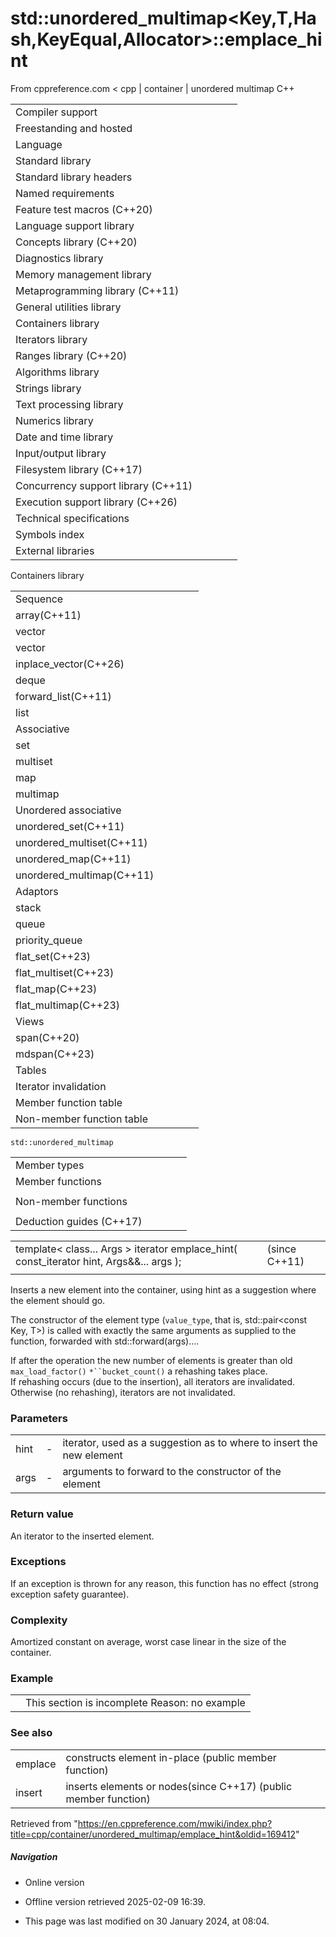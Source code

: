 # std::unordered_multimap<Key,T,Hash,KeyEqual,Allocator>::emplace_hint

From cppreference.com
< cpp‎ | container‎ | unordered multimap
C++

|  |  |  |  |  |
| --- | --- | --- | --- | --- |
| Compiler support | | | | |
| Freestanding and hosted | | | | |
| Language | | | | |
| Standard library | | | | |
| Standard library headers | | | | |
| Named requirements | | | | |
| Feature test macros (C++20) | | | | |
| Language support library | | | | |
| Concepts library (C++20) | | | | |
| Diagnostics library | | | | |
| Memory management library | | | | |
| Metaprogramming library (C++11) | | | | |
| General utilities library | | | | |
| Containers library | | | | |
| Iterators library | | | | |
| Ranges library (C++20) | | | | |
| Algorithms library | | | | |
| Strings library | | | | |
| Text processing library | | | | |
| Numerics library | | | | |
| Date and time library | | | | |
| Input/output library | | | | |
| Filesystem library (C++17) | | | | |
| Concurrency support library (C++11) | | | | |
| Execution support library (C++26) | | | | |
| Technical specifications | | | | |
| Symbols index | | | | |
| External libraries | | | | |

Containers library

|  |  |  |  |  |
| --- | --- | --- | --- | --- |
| Sequence | | | | |
| array(C++11) | | | | |
| vector | | | | |
| vector<bool> | | | | |
| inplace_vector(C++26) | | | | |
| deque | | | | |
| forward_list(C++11) | | | | |
| list | | | | |
| Associative | | | | |
| set | | | | |
| multiset | | | | |
| map | | | | |
| multimap | | | | |
| Unordered associative | | | | |
| unordered_set(C++11) | | | | |
| unordered_multiset(C++11) | | | | |
| unordered_map(C++11) | | | | |
| unordered_multimap(C++11) | | | | |
| Adaptors | | | | |
| stack | | | | |
| queue | | | | |
| priority_queue | | | | |
| flat_set(C++23) | | | | |
| flat_multiset(C++23) | | | | |
| flat_map(C++23) | | | | |
| flat_multimap(C++23) | | | | |
| Views | | | | |
| span(C++20) | | | | |
| mdspan(C++23) | | | | |
| Tables | | | | |
| Iterator invalidation | | | | |
| Member function table | | | | |
| Non-member function table | | | | |

`std::unordered_multimap`

|  |  |  |  |  |
| --- | --- | --- | --- | --- |
| Member types | | | | |
| Member functions | | | | |
| |  |  |  |  |  | | --- | --- | --- | --- | --- | | unordered_multimap::unordered_multimap | | | | | | unordered_multimap::~unordered_multimap | | | | | | unordered_multimap::operator= | | | | | | unordered_multimap::get_allocator | | | | | | Iterators | | | | | | unordered_multimap::beginunordered_multimap::cbegin | | | | | | unordered_multimap::endunordered_multimap::cend | | | | | | Capacity | | | | | | unordered_multimap::size | | | | | | unordered_multimap::max_size | | | | | | unordered_multimap::empty | | | | | | Modifiers | | | | | | unordered_multimap::clear | | | | | | unordered_multimap::insert | | | | | | unordered_multimap::insert_range(C++23) | | | | | | unordered_multimap::emplace | | | | | | ****unordered_multimap::emplace_hint**** | | | | | | unordered_multimap::erase | | | | | | unordered_multimap::swap | | | | | | unordered_multimap::extract(C++17) | | | | | | unordered_multimap::merge(C++17) | | | | | | |  |  |  |  |  | | --- | --- | --- | --- | --- | | Lookup | | | | | | unordered_multimap::count | | | | | | unordered_multimap::find | | | | | | unordered_multimap::contains(C++20) | | | | | | unordered_multimap::equal_range | | | | | | Bucket interface | | | | | | unordered_multimap::begin(size_type)unordered_multimap::cbegin(size_type) | | | | | | unordered_multimap::end(size_type)unordered_multimap::cend(size_type) | | | | | | unordered_multimap::bucket_count | | | | | | unordered_multimap::max_bucket_count | | | | | | unordered_multimap::bucket_size | | | | | | unordered_multimap::bucket | | | | | | Hash policy | | | | | | unordered_multimap::load_factor | | | | | | unordered_multimap::max_load_factor | | | | | | unordered_multimap::rehash | | | | | | unordered_multimap::reserve | | | | | | Observers | | | | | | unordered_multimap::hash_function | | | | | | unordered_multimap::key_eq | | | | | |
| Non-member functions | | | | |
| |  |  |  |  |  | | --- | --- | --- | --- | --- | | std::swap(std::unordered_multimap) | | | | | | erase_if(std::unordered_multimap)(C++20) | | | | | | |  |  |  |  |  | | --- | --- | --- | --- | --- | | operator==operator!=(until C++20) | | | | | |
| Deduction guides (C++17) | | | | |

|  |  |  |
| --- | --- | --- |
| template< class... Args >  iterator emplace_hint( const_iterator hint, Args&&... args ); |  | (since C++11) |
|  |  |  |

Inserts a new element into the container, using hint as a suggestion where the element should go.

The constructor of the element type (`value_type`, that is, std::pair<const Key, T>) is called with exactly the same arguments as supplied to the function, forwarded with std::forward<Args>(args)....

If after the operation the new number of elements is greater than old `max_load_factor()` `*``bucket_count()` a rehashing takes place.  
If rehashing occurs (due to the insertion), all iterators are invalidated. Otherwise (no rehashing), iterators are not invalidated.

### Parameters

|  |  |  |
| --- | --- | --- |
| hint | - | iterator, used as a suggestion as to where to insert the new element |
| args | - | arguments to forward to the constructor of the element |

### Return value

An iterator to the inserted element.

### Exceptions

If an exception is thrown for any reason, this function has no effect (strong exception safety guarantee).

### Complexity

Amortized constant on average, worst case linear in the size of the container.

### Example

|  |  |
| --- | --- |
|  | This section is incomplete Reason: no example |

### See also

|  |  |
| --- | --- |
| emplace | constructs element in-place   (public member function) |
| insert | inserts elements or nodes(since C++17)   (public member function) |

Retrieved from "<https://en.cppreference.com/mwiki/index.php?title=cpp/container/unordered_multimap/emplace_hint&oldid=169412>"

##### Navigation

- Online version
- Offline version retrieved 2025-02-09 16:39.

- This page was last modified on 30 January 2024, at 08:04.